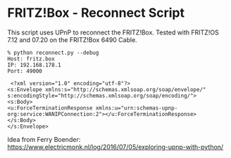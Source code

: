 # FRITZ!Box - Reconnect Script

This script uses UPnP to reconnect the FRITZ!Box. Tested with FRITZ!OS 7.12 and 07.20 on the FRITZ!Box 6490 Cable.

```
% python reconnect.py --debug
Host: fritz.box
IP: 192.168.178.1
Port: 49000

 <?xml version="1.0" encoding="utf-8"?>
<s:Envelope xmlns:s="http://schemas.xmlsoap.org/soap/envelope/" s:encodingStyle="http://schemas.xmlsoap.org/soap/encoding/">
<s:Body>
<u:ForceTerminationResponse xmlns:u="urn:schemas-upnp-org:service:WANIPConnection:2"></u:ForceTerminationResponse>
</s:Body>
</s:Envelope>
```

Idea from Ferry Boender: https://www.electricmonk.nl/log/2016/07/05/exploring-upnp-with-python/

